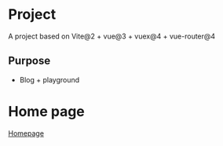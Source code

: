 # Project

A project based on Vite@2 + vue@3 + vuex@4 + vue-router@4

## Purpose

* Blog + playground

# Home page

[Homepage](https://wizardpisces.github.io/)

